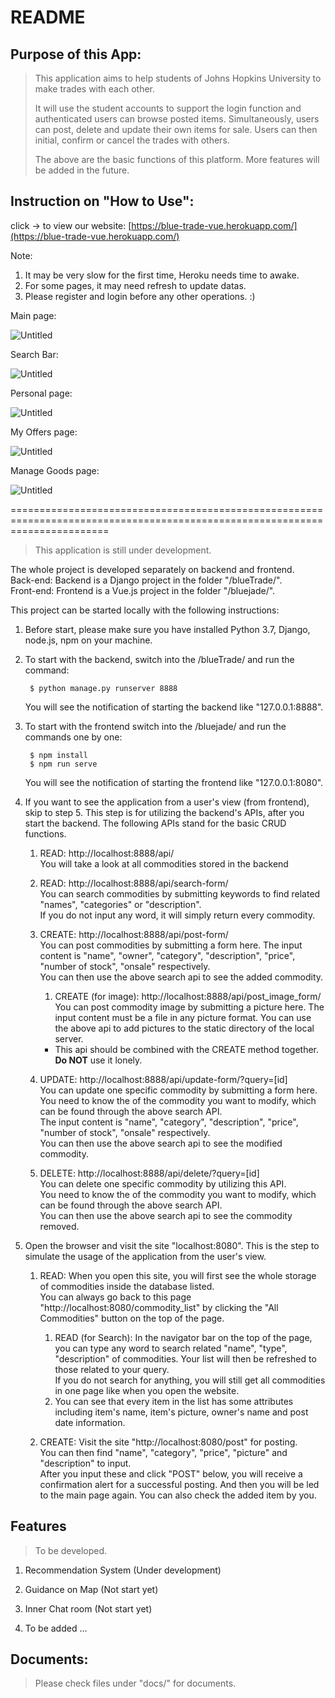 # README

## Purpose of this App:
> This application aims to help students of Johns Hopkins University to make trades with each other.
>
> It will use the student accounts to support the login function and authenticated users can browse posted items. 
Simultaneously, users can post, delete and update their own items for sale. 
Users can then initial, confirm or cancel the trades with others.
> 
> The above are the basic functions of this platform. More features will be added in the future.


## Instruction on "How to Use":

click → to view our website: [https://blue-trade-vue.herokuapp.com/](https://blue-trade-vue.herokuapp.com/)

Note: 

1. It may be very slow for the first time, Heroku needs time to awake.
2. For some pages, it may need refresh to update datas.
3. Please register and login before any other operations. :)

Main page:

![Untitled](imgs/Untitled.png)

Search Bar:

![Untitled](imgs/Untitled%201.png)

Personal page:

![Untitled](imgs/Untitled%202.png)

My Offers page:

![Untitled](imgs/Untitled%203.png)

Manage Goods page:

![Untitled](imgs/Untitled%204.png)


=============================================================================================================================
> This application is still under development.

The whole project is developed separately on backend and frontend.  
Back-end: Backend is a Django project in the folder "/blueTrade/".    
Front-end: Frontend is a Vue.js project in the folder "/bluejade/".  

This project can be started locally with the following instructions:
1. Before start, please make sure you have installed Python 3.7, Django, node.js, npm on your machine. 

2. To start with the backend, switch into the /blueTrade/ and run the command:
   
        $ python manage.py runserver 8888
    
    You will see the notification of starting the backend like "127.0.0.1:8888".

3. To start with the frontend switch into the /bluejade/ and run the commands one by one:

        $ npm install
        $ npm run serve

    You will see the notification of starting the frontend like "127.0.0.1:8080".

4. If you want to see the application from a user's view (from frontend), skip to step 5.
  This step is for utilizing the backend's APIs, after you start the backend. The following APIs stand for the basic CRUD functions.
   1. READ: http://localhost:8888/api/  
   You will take a look at all commodities stored in the backend

   2. READ: http://localhost:8888/api/search-form/  
   You can search commodities by submitting keywords to find related "names", "categories" or "description".  
   If you do not input any word, it will simply return every commodity.

   3. CREATE: http://localhost:8888/api/post-form/  
   You can post commodities by submitting a form here.
   The input content is "name", "owner", "category", "description",
   "price", "number of stock", "onsale" respectively.  
   You can then use the above search api to see the added commodity.
   
      1. CREATE (for image):  http://localhost:8888/api/post_image_form/  
      You can post commodity image by submitting a picture here. 
      The input content must be a file in any picture format. 
      You can use the above api to add pictures to the static directory of the local server.  
      * This api should be combined with the CREATE method together. **Do NOT** use it lonely.
   
   4. UPDATE: http://localhost:8888/api/update-form/?query=[id]  
       You can update one specific commodity by submitting a form here.
        You need to know the <id> of the commodity you want to modify, which can be found through the above search API.  
        The input content is "name", "category", "description", "price", "number of stock", "onsale" respectively.  
        You can then use the above search api to see the modified commodity.

   5. DELETE: http://localhost:8888/api/delete/?query=[id]  
       You can delete one specific commodity by utilizing this API.  
        You need to know the <id> of the commodity you want to modify, which can be found through the above search API.  
        You can then use the above search api to see the commodity removed.

5. Open the browser and visit the site "localhost:8080". This is the step to simulate the usage of the application
from the user's view.  
    1. READ: When you open this site, you will first see the whole storage of commodities inside the database listed.  
    You can always go back to this page "http://localhost:8080/commodity_list" by clicking the "All Commodities" button on the top of the page.
        1. READ (for Search): In the navigator bar on the top of the page, you can type any word to search related
        "name", "type", "description" of commodities. Your list will then be refreshed to those related to your query.  
        If you do not search for anything, you will still get all commodities in one page like when you open the website.
        2. You can see that every item in the list has some attributes including item's name, item's picture, owner's name and post date information.
    
    2. CREATE: Visit the site "http://localhost:8080/post" for posting.  
    You can then find "name", "category", "price", "picture" and "description" to input.  
    After you input these and click "POST" below, you will receive a confirmation alert for a successful posting. 
    And then you will be led to the main page again. You can also check the added item by you.





## Features
> To be developed.

1. Recommendation System (Under development)

2. Guidance on Map (Not start yet)

3. Inner Chat room (Not start yet)

4. To be added ...

## Documents:
> Please check files under "docs/" for documents.
